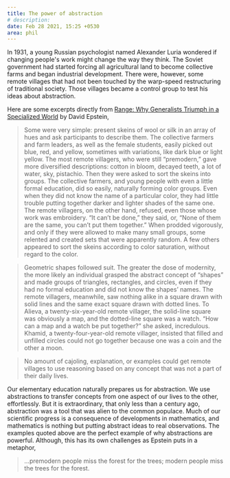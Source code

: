 ```yaml
---
title: The power of abstraction
# description:
date: Feb 28 2021, 15:25 +0530
area: phil
---
```


In 1931, a young Russian psychologist named Alexander Luria wondered if changing
people's work might change the way they think. The Soviet government had started
forcing all agricultural land to become collective farms and began industrial
development. There were, however, some remote villages that had not been touched
by the warp-speed restructuring of traditional society. Those villages became
a control group to test his ideas about abstraction.

Here are some excerpts directly from [Range: Why Generalists Triumph in a Specialized World](https://www.librarything.com/work/22766394) by David Epstein,

> Some were very simple: present skeins of wool or silk in an array of hues and ask participants to describe them. The collective farmers and farm leaders, as well as the female students, easily picked out blue, red, and yellow, sometimes with variations, like dark blue or light yellow. The most remote villagers, who were still “premodern,” gave more diversified descriptions: cotton in bloom, decayed teeth, a lot of water, sky, pistachio. Then they were asked to sort the skeins into groups. The collective farmers, and young people with even a little formal education, did so easily, naturally forming color groups. Even when they did not know the name of a particular color, they had little trouble putting together darker and lighter shades of the same one. The remote villagers, on the other hand, refused, even those whose work was embroidery. “It can’t be done,” they said, or, “None of them are the same, you can’t put them together.” When prodded vigorously, and only if they were allowed to make many small groups, some relented and created sets that were apparently random. A few others appeared to sort the skeins according to color saturation, without regard to the color.

> Geometric shapes followed suit. The greater the dose of modernity, the more likely an individual grasped the abstract concept of “shapes” and made groups of triangles, rectangles, and circles, even if they had no formal education and did not know the shapes’ names. The remote villagers, meanwhile, saw nothing alike in a square drawn with solid lines and the same exact square drawn with dotted lines. To Alieva, a twenty-six-year-old remote villager, the solid-line square was obviously a map, and the dotted-line square was a watch. “How can a map and a watch be put together?” she asked, incredulous. Khamid, a twenty-four-year-old remote villager, insisted that filled and unfilled circles could not go together because one was a coin and the other a moon.

> No amount of cajoling, explanation, or examples could get remote villages to use reasoning based on any concept that was not a part of their daily lives.

Our elementary education naturally prepares us for abstraction. We use abstractions to transfer concepts from one aspect of our lives to the other, effortlessly. But it is extraordinary, that only less than a century ago, abstraction was a tool that was alien to the common populace. Much of our scientific progress is a consequence of developments in mathematics, and mathematics is nothing but putting abstract ideas to real observations. The examples quoted above are the perfect example of why abstractions are powerful. Although, this has its own challenges as Epstein puts in a metaphor,

> ...premodern people miss the forest for the trees; modern people miss the trees for the forest.
